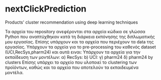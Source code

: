 # nextClickPrediction
Products' cluster recommendation using deep learning techniques

Τα αρχεία του repository ανεφέρονται στα αρχεία κώδικα σε γλώσσα Python που αναπτύχθηκαν κατά τη διάρκεια εκπόνησης της διπλωματικής μου εργασίας. Επίσης υπάρχουν και τα αρχεία που περιέχουν τα data της εργασίας.
Υπάρχουν τα αρχεία για το pre-processing του καθενός dataset (UCI,RecSys,pharm24) και αυτά ειναι:
Υπάρχουν τα αρχεία για την εκπαίδευση των μοντέλων:
α) RecSys:
b) UCI:
γ) pharm24
δ) pharm24 by clusters
Επίσης υπάρχει το αρχείο που υλοποιεί το clustering των προϊόντων,
καθώς και τα αρχεία που αποτελούν τα εκπαιδευμένα μοντέλα.
